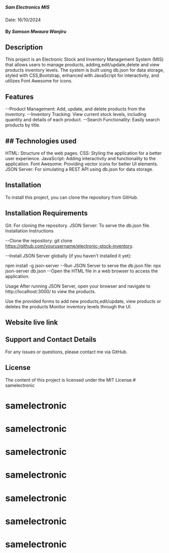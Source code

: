 ##### Sam Electronics MIS
Date: 16/10/2024

#### By *Samson Mwaura Wanjiru*
## Description
This project is an Electronic Stock and Inventory Management System (MIS) that allows users to manage products, adding,edit/update,delete and view  products  inventory levels.
The system is built using db.json for data storage, styled with CSS,Bootstrap, enhanced with JavaScript for interactivity, and utilizes Font Awesome for icons.

## Features
--Product Management: Add, update, and delete products from the inventory.
--Inventory Tracking: View current stock levels, including quantity and details of each product.
--Search Functionality: Easily search products by title.

##  ## Technologies used
HTML: Structure of the web pages.
CSS: Styling the application for a better user experience.
JavaScript: Adding interactivity and functionality to the application.
Font Awesome: Providing vector icons for better UI elements.
JSON Server: For simulating a REST API using db.json for data storage.

##  Installation
To install this project, you can clone the repository from GitHub.

## Installation Requirements
Git: For cloning the repository.
JSON Server: To serve the db.json file.
Installation Instructions

--Clone the repository:
git clone https://github.com/yourusername/electronic-stock-inventory.

--Install JSON Server globally (if you haven't installed it yet):

npm install -g json-server
--Run JSON Server to serve the db.json file:
npx json-server db.json
--Open the HTML file in a web browser to access the application.

Usage
After running JSON Server, open your browser and navigate to http://localhost:3000/ to view the products.

Use the provided forms to add new products,edit/update, view products or deletes the products 
Monitor inventory levels  through the UI.

## Website live link


## Support and Contact Details
For any issues or questions, please contact me via GitHub.

## License
The content of this project is licensed under the MIT License.# samelectronic
# samelectronic
# samelectronic
# samelectronic
# samelectronic
# samelectronic
# samelectronic
# samelectronic
